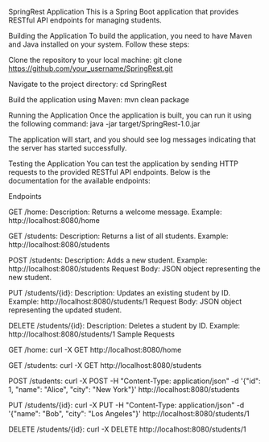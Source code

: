 SpringRest Application
This is a Spring Boot application that provides RESTful API endpoints for managing students.

Building the Application
To build the application, you need to have Maven and Java installed on your system. Follow these steps:

Clone the repository to your local machine:
git clone https://github.com/your_username/SpringRest.git

Navigate to the project directory:
cd SpringRest

Build the application using Maven:
mvn clean package

Running the Application
Once the application is built, you can run it using the following command:
java -jar target/SpringRest-1.0.jar

The application will start, and you should see log messages indicating that the server has started successfully.

Testing the Application
You can test the application by sending HTTP requests to the provided RESTful API endpoints. Below is the documentation for the available endpoints:

Endpoints

GET /home:
Description: Returns a welcome message.
Example: http://localhost:8080/home

GET /students:
Description: Returns a list of all students.
Example: http://localhost:8080/students

POST /students:
Description: Adds a new student.
Example: http://localhost:8080/students
Request Body: JSON object representing the new student.

PUT /students/{id}:
Description: Updates an existing student by ID.
Example: http://localhost:8080/students/1
Request Body: JSON object representing the updated student.

DELETE /students/{id}:
Description: Deletes a student by ID.
Example: http://localhost:8080/students/1
Sample Requests

GET /home:
curl -X GET http://localhost:8080/home

GET /students:
curl -X GET http://localhost:8080/students

POST /students:
curl -X POST -H "Content-Type: application/json" -d '{"id": 1, "name": "Alice", "city": "New York"}' http://localhost:8080/students

PUT /students/{id}:
curl -X PUT -H "Content-Type: application/json" -d '{"name": "Bob", "city": "Los Angeles"}' http://localhost:8080/students/1

DELETE /students/{id}:
curl -X DELETE http://localhost:8080/students/1
